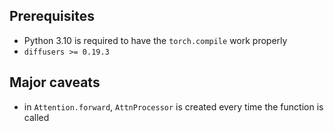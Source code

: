 ## Prerequisites
- Python 3.10 is required to have the `torch.compile` work properly
- `diffusers >= 0.19.3`

## Major caveats

- in `Attention.forward`, `AttnProcessor` is created every time the function is called
